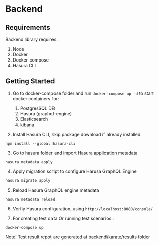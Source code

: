 # Backend

## Requirements

Backend library requires:

1. Node
2. Docker
3. Docker-compose
4. Hasura CLI

## Getting Started

1. Go to docker-compose folder and run `docker-compose up -d` to start docker containers for:

   1. PostgresSQL DB
   2. Hasura (graphql-engine)
   3. Elasticsearch
   4. kibana

2. Install Hasura CLI, skip package download if already installed.

```shell
npm install --global hasura-cli
```

3.  Go to hasura folder and import Hasura application metadata

```shell
hasura metadata apply
```

4. Apply migration script to configure Harusa GraphQL Engine

```shell
hasura migrate apply
```

5. Reload Hasura GraphQL engine metadata

```shell
hasura metadata reload
```

6. Verfiy Hasura configuration, using `http://localhost:8080/console/`

7. For creating test data Or running test scenarios :

```shell
docker-compose up
```

Note! Test result repot are generated at backend/karate/results folder
